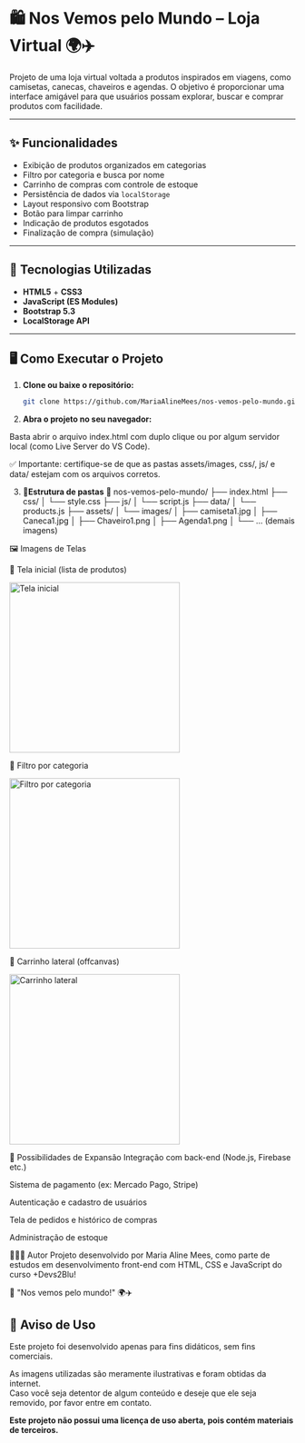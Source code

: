 # 🛍️ Nos Vemos pelo Mundo – Loja Virtual 🌍✈️

Projeto de uma loja virtual voltada a produtos inspirados em viagens, como camisetas, canecas, chaveiros e agendas. O objetivo é proporcionar uma interface amigável para que usuários possam explorar, buscar e comprar produtos com facilidade.

---

## ✨ Funcionalidades

- Exibição de produtos organizados em categorias
- Filtro por categoria e busca por nome
- Carrinho de compras com controle de estoque
- Persistência de dados via `localStorage`
- Layout responsivo com Bootstrap
- Botão para limpar carrinho
- Indicação de produtos esgotados
- Finalização de compra (simulação)

---

## 🧰 Tecnologias Utilizadas

- **HTML5** + **CSS3**
- **JavaScript (ES Modules)**
- **Bootstrap 5.3**
- **LocalStorage API**

---

## 🖥️ Como Executar o Projeto

1. **Clone ou baixe o repositório:**

   ```bash
   git clone https://github.com/MariaAlineMees/nos-vemos-pelo-mundo.git

   
2. **Abra o projeto no seu navegador:**

Basta abrir o arquivo index.html com duplo clique ou por algum servidor local (como Live Server do VS Code).

✅ Importante: certifique-se de que as pastas assets/images, css/, js/ e data/ estejam com os arquivos corretos.

3. **📂Estrutura de pastas**
📁 nos-vemos-pelo-mundo/
├── index.html
├── css/
│   └── style.css
├── js/
│   └── script.js
├── data/
│   └── products.js
├── assets/
│   └── images/
│       ├── camiseta1.jpg
│       ├── Caneca1.jpg
│       ├── Chaveiro1.png
│       ├── Agenda1.png
│       └── ... (demais imagens)

🖼️ Imagens de Telas

🔷 Tela inicial (lista de produtos)

<img src="Front/assets/images/tela_inicial.png" alt="Tela inicial" width="300">


🔷 Filtro por categoria

<img src="Front/assets/images/filtro_por_categoria.png" alt="Filtro por categoria" width="300">


🔷 Carrinho lateral (offcanvas)

<img src="Front/assets/images/carrinho_lateral.png" alt="Carrinho lateral" width="300">


🚀 Possibilidades de Expansão
Integração com back-end (Node.js, Firebase etc.)

Sistema de pagamento (ex: Mercado Pago, Stripe)

Autenticação e cadastro de usuários

Tela de pedidos e histórico de compras

Administração de estoque

👩🏻‍💻 Autor
Projeto desenvolvido por Maria Aline Mees, como parte de estudos em desenvolvimento front-end com HTML, CSS e JavaScript do curso +Devs2Blu!

💬 "Nos vemos pelo mundo!" 🌍✈️

## 📄 Aviso de Uso

Este projeto foi desenvolvido apenas para fins didáticos, sem fins comerciais.

As imagens utilizadas são meramente ilustrativas e foram obtidas da internet.  
Caso você seja detentor de algum conteúdo e deseje que ele seja removido, por favor entre em contato.

**Este projeto não possui uma licença de uso aberta, pois contém materiais de terceiros.**

